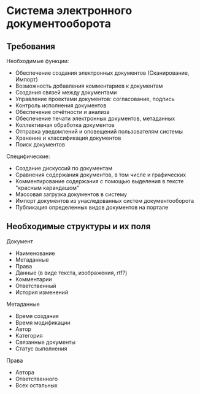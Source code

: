# Система электронного документооборота

## Требования
Необходимые функции:
  - Обеспечение создания электронных документов (Сканирование, Импорт)
  - Возможность добавления комментариев к документам
  - Создания связей между документами
  - Управление проектами документов: согласование, подпись
  - Контроль исполнения документов
  - Обеспечение отчётности и анализа
  - Обеспечение печати электронных документов, метаданных 	 
  - Коллективная обработка документов 	 
  - Отправка уведомлений и оповещений пользователям системы 	 
  - Хранение и классификация документов 	 
  - Поиск документов

Специфические:
  - Создание дискуссий по документам
  - Сравнения содержания документов, в том числе и графических
  - Комментирование содержания с помощью выделения в тексте "красным карандашом"
  - Массовая загрузка документов в систему
  - Импорт документов из унаследованных систем документооборота
  - Публикация определенных видов документов на портале

## Необходимые структуры и их поля

Документ
  - Наименование
  - Метаданные
  - Права
  - Данные (в виде текста, изображения, rtf?)
  - Комментарии
  - Ответственный
  - История изменений

Метаданные
  - Время создания
  - Время модификации
  - Автор
  - Категория
  - Связанные документы
  - Статус выполнения
  
Права
  - Автора
  - Ответственного
  - Всех остальных
